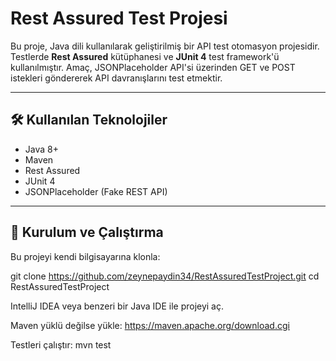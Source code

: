 # Rest Assured Test Projesi

Bu proje, Java dili kullanılarak geliştirilmiş bir API test otomasyon projesidir. Testlerde **Rest Assured** kütüphanesi ve **JUnit 4** test framework'ü kullanılmıştır. Amaç, JSONPlaceholder API'si üzerinden GET ve POST istekleri göndererek API davranışlarını test etmektir.

---

## 🛠️ Kullanılan Teknolojiler

- Java 8+
- Maven
- Rest Assured
- JUnit 4
- JSONPlaceholder (Fake REST API)

---

## 🚀 Kurulum ve Çalıştırma

Bu projeyi kendi bilgisayarına klonla:

git clone https://github.com/zeynepaydin34/RestAssuredTestProject.git
cd RestAssuredTestProject

IntelliJ IDEA veya benzeri bir Java IDE ile projeyi aç.

Maven yüklü değilse yükle: https://maven.apache.org/download.cgi

Testleri çalıştır:
mvn test
